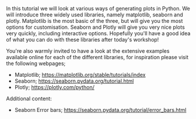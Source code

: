 In this tutorial we will look at various ways of generating plots in Python. We will introduce three widely used libraries, namely matplotlib, seaborn and plotly. Matplotlib is the most basic of the three, but will give you the most options for customisation. Seaborn and Plotly will give you very nice plots very quickly, including interactive options. Hopefully you'll have a good idea of what you can do with these libraries after today's workshop! 

You're also warmly invited to have a look at the extensive examples available online for each of the different libraries, for inspiration please visit the following webpages;

* Matplotlib; <https://matplotlib.org/stable/tutorials/index>
* Seaborn; <https://seaborn.pydata.org/tutorial.html>
* Plotly; <https://plotly.com/python/>

Additional content:

* Seaborn Error bars; <https://seaborn.pydata.org/tutorial/error_bars.html>
